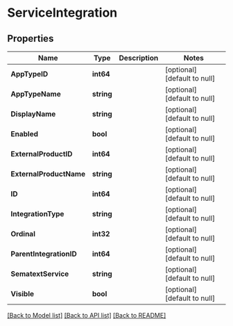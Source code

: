 # ServiceIntegration

## Properties
| Name                    | Type       | Description | Notes                        |
| ----------------------- | ---------- | ----------- | ---------------------------- |
| **AppTypeID**           | **int64**  |             | [optional] [default to null] |
| **AppTypeName**         | **string** |             | [optional] [default to null] |
| **DisplayName**         | **string** |             | [optional] [default to null] |
| **Enabled**             | **bool**   |             | [optional] [default to null] |
| **ExternalProductID**   | **int64**  |             | [optional] [default to null] |
| **ExternalProductName** | **string** |             | [optional] [default to null] |
| **ID**                  | **int64**  |             | [optional] [default to null] |
| **IntegrationType**     | **string** |             | [optional] [default to null] |
| **Ordinal**             | **int32**  |             | [optional] [default to null] |
| **ParentIntegrationID** | **int64**  |             | [optional] [default to null] |
| **SematextService**     | **string** |             | [optional] [default to null] |
| **Visible**             | **bool**   |             | [optional] [default to null] |

[[Back to Model list]](../README.md#documentation-for-models) [[Back to API list]](../README.md#documentation-for-api-endpoints) [[Back to README]](../README.md)
